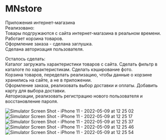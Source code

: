 # MNstore
Приложения интернет-магазина	  
Реализовано:	  
Товары подгружаются с сайта интернет-магазина в реальном времени.	  
Работает корзина товаров.	  
Оформление заказа - сделана заглушка.	  
Сделана авторизация пользователя.	  

Осталось сделать:  
Каталог загружать характеристики товаров с сайта. Сделать фильтр в каталоге по характеристикам. Сделать кэширование фото.  
Корзина товаров, переделать реализацию, чтобы данные о корзине хранились на сайте, а не в приложении.  
Оформление заказа, реализовать выбор доставки и оплаты. Добавить карту для выбора доставки.  
Авторизации, реализовать регистрацию нового пользователя и восстановление пароля.  

![Simulator Screen Shot - iPhone 11 - 2022-05-09 at 12 25 02](https://user-images.githubusercontent.com/18091220/167381981-5dc93b32-fee8-48b9-8b92-d4e5a7be3b1c.png)
![Simulator Screen Shot - iPhone 11 - 2022-05-09 at 12 25 17](https://user-images.githubusercontent.com/18091220/167382003-19ed54a7-a321-4f3b-996e-00820eebc7f9.png)
![Simulator Screen Shot - iPhone 11 - 2022-05-09 at 12 25 37](https://user-images.githubusercontent.com/18091220/167381950-00059013-9e6b-4861-9a07-96ac8ce34b74.png)
![Simulator Screen Shot - iPhone 11 - 2022-05-09 at 12 25 46](https://user-images.githubusercontent.com/18091220/167381992-9b626458-fbb8-4c88-9ba9-f77050a6b967.png)
![Simulator Screen Shot - iPhone 11 - 2022-05-09 at 12 25 54](https://user-images.githubusercontent.com/18091220/167381934-b3da0652-40ce-4fdf-98b0-68bc45bab9ab.png)
